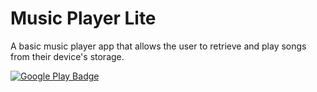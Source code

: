 # Music Player Lite
A basic music player app that allows the user to retrieve and play songs from
their device's storage.

[![Google Play Badge](https://play.google.com/intl/en_us/badges/images/generic/en_badge_web_generic.png)](https://play.google.com/store/apps/details?id=com.davenotdavid.musicplayerlite)
